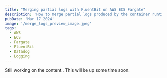 ```yaml
---
title: "Merging partial logs with FluentBit on AWS ECS Fargate"
description: 'How to merge partial logs produced by the container runtime of AWS Fargate'
pubDate: 'Mar 17 2024'
image: '/merge_logs_preview_image.jpeg'
tags:
  - AWS
  - ECS
  - Fargate
  - FluentBit
  - Datadog
  - Logging
---
```


Still working on the content.. This will be up some time soon.
